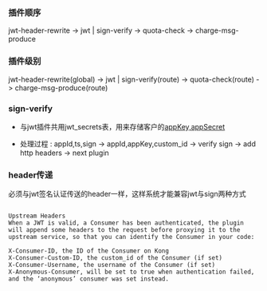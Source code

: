
### 插件顺序

jwt-header-rewrite -> jwt | sign-verify -> quota-check -> charge-msg-produce

### 插件级别

jwt-header-rewrite(global) -> jwt | sign-verify(route) -> quota-check(route) -> charge-msg-produce(route)


### sign-verify

- 与jwt插件共用jwt_secrets表，用来存储客户的[appKey,appSecret](appId,appKey)

- 处理过程 : appId,ts,sign -> appId,appKey,custom_id -> verify sign -> add http headers -> next plugin



### header传递 

必须与jwt签名认证传送的header一样，这样系统才能兼容jwt与sign两种方式

```

Upstream Headers
When a JWT is valid, a Consumer has been authenticated, the plugin will append some headers to the request before proxying it to the upstream service, so that you can identify the Consumer in your code:

X-Consumer-ID, the ID of the Consumer on Kong
X-Consumer-Custom-ID, the custom_id of the Consumer (if set)
X-Consumer-Username, the username of the Consumer (if set)
X-Anonymous-Consumer, will be set to true when authentication failed, and the ‘anonymous’ consumer was set instead.

```